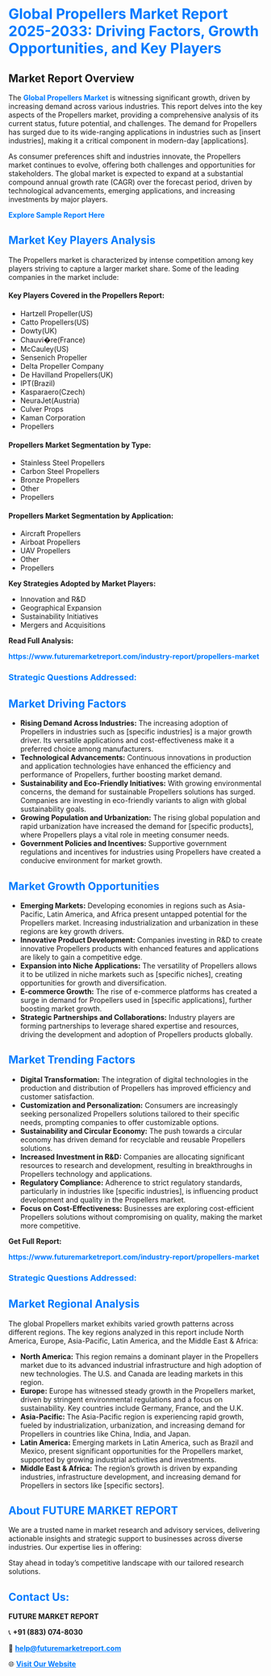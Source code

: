 <h1 style="color: #007BFF;">Global Propellers Market Report 2025-2033: Driving Factors, Growth Opportunities, and Key Players</h1>

<section id="overview">
<h2>Market Report Overview</h2>
<p>The <a href="https://www.futuremarketreport.com/industry-report/propellers-market" style="color: #007BFF; text-decoration: none;"><strong>Global Propellers Market</strong></a> is witnessing significant growth, driven by increasing demand across various industries. This report delves into the key aspects of the Propellers market, providing a comprehensive analysis of its current status, future potential, and challenges. The demand for Propellers has surged due to its wide-ranging applications in industries such as [insert industries], making it a critical component in modern-day [applications].</p>
<p>As consumer preferences shift and industries innovate, the Propellers market continues to evolve, offering both challenges and opportunities for stakeholders. The global market is expected to expand at a substantial compound annual growth rate (CAGR) over the forecast period, driven by technological advancements, emerging applications, and increasing investments by major players.</p>
</section>

<section id="overview">
<p><a href="https://www.futuremarketreport.com/request-sample/reportId=36975" style="color: #007BFF; text-decoration: none;"><strong>Explore Sample Report Here</strong></a></p>
</section>

<section id="key-players">
<h2 style="color: #007BFF;">Market Key Players Analysis</h2>
<p>The Propellers market is characterized by intense competition among key players striving to capture a larger market share. Some of the leading companies in the market include:</p>
<h4>Key Players Covered in the Propellers Report:</h4>
<ul><li>Hartzell Propeller(US)</li><li>Catto Propellers(US)</li><li>Dowty(UK)</li><li>Chauvi�re(France)</li><li>McCauley(US)</li><li>Sensenich Propeller</li><li>Delta Propeller Company</li><li>De Havilland Propellers(UK)</li><li>IPT(Brazil)</li><li>Kasparaero(Czech)</li><li>NeuraJet(Austria)</li><li>Culver Props</li><li>Kaman Corporation</li><li>Propellers</li></ul>
<h4>Propellers Market Segmentation by Type:</h4>
<ul><li>Stainless Steel Propellers</li><li>Carbon Steel Propellers</li><li>Bronze Propellers</li><li>Other</li><li>Propellers</li></ul>

<h4>Propellers Market Segmentation by Application:</h4>
<ul><li>Aircraft Propellers</li><li>Airboat Propellers</li><li>UAV Propellers</li><li>Other</li><li>Propellers</li></ul>
<p><strong>Key Strategies Adopted by Market Players:</strong></p>
<ul>
<li>Innovation and R&D</li>
<li>Geographical Expansion</li>
<li>Sustainability Initiatives</li>
<li>Mergers and Acquisitions</li>
</ul>
</section>

<section>
<p><strong>Read Full Analysis: </strong></p><a href="https://www.futuremarketreport.com/industry-report/propellers-market" style="color: #007BFF; text-decoration: none;"><strong>https://www.futuremarketreport.com/industry-report/propellers-market</strong></a>
<h3 style="color: #007BFF;">Strategic Questions Addressed:</h3>
</section>

<section id="driving-factors">
<h2 style="color: #007BFF;">Market Driving Factors</h2>
<ul>
<li><strong>Rising Demand Across Industries:</strong> The increasing adoption of Propellers in industries such as [specific industries] is a major growth driver. Its versatile applications and cost-effectiveness make it a preferred choice among manufacturers.</li>
<li><strong>Technological Advancements:</strong> Continuous innovations in production and application technologies have enhanced the efficiency and performance of Propellers, further boosting market demand.</li>
<li><strong>Sustainability and Eco-Friendly Initiatives:</strong> With growing environmental concerns, the demand for sustainable Propellers solutions has surged. Companies are investing in eco-friendly variants to align with global sustainability goals.</li>
<li><strong>Growing Population and Urbanization:</strong> The rising global population and rapid urbanization have increased the demand for [specific products], where Propellers plays a vital role in meeting consumer needs.</li>
<li><strong>Government Policies and Incentives:</strong> Supportive government regulations and incentives for industries using Propellers have created a conducive environment for market growth.</li>
</ul>
</section>

<section id="growth-opportunities">
<h2 style="color: #007BFF;">Market Growth Opportunities</h2>
<ul>
<li><strong>Emerging Markets:</strong> Developing economies in regions such as Asia-Pacific, Latin America, and Africa present untapped potential for the Propellers market. Increasing industrialization and urbanization in these regions are key growth drivers.</li>
<li><strong>Innovative Product Development:</strong> Companies investing in R&D to create innovative Propellers products with enhanced features and applications are likely to gain a competitive edge.</li>
<li><strong>Expansion into Niche Applications:</strong> The versatility of Propellers allows it to be utilized in niche markets such as [specific niches], creating opportunities for growth and diversification.</li>
<li><strong>E-commerce Growth:</strong> The rise of e-commerce platforms has created a surge in demand for Propellers used in [specific applications], further boosting market growth.</li>
<li><strong>Strategic Partnerships and Collaborations:</strong> Industry players are forming partnerships to leverage shared expertise and resources, driving the development and adoption of Propellers products globally.</li>
</ul>
</section>

<section id="trending-factors">
<h2 style="color: #007BFF;">Market Trending Factors</h2>
<ul>
<li><strong>Digital Transformation:</strong> The integration of digital technologies in the production and distribution of Propellers has improved efficiency and customer satisfaction.</li>
<li><strong>Customization and Personalization:</strong> Consumers are increasingly seeking personalized Propellers solutions tailored to their specific needs, prompting companies to offer customizable options.</li>
<li><strong>Sustainability and Circular Economy:</strong> The push towards a circular economy has driven demand for recyclable and reusable Propellers solutions.</li>
<li><strong>Increased Investment in R&D:</strong> Companies are allocating significant resources to research and development, resulting in breakthroughs in Propellers technology and applications.</li>
<li><strong>Regulatory Compliance:</strong> Adherence to strict regulatory standards, particularly in industries like [specific industries], is influencing product development and quality in the Propellers market.</li>
<li><strong>Focus on Cost-Effectiveness:</strong> Businesses are exploring cost-efficient Propellers solutions without compromising on quality, making the market more competitive.</li>
</ul>
</section>

<section>
<p><strong>Get Full Report: </strong></p><a href="https://www.futuremarketreport.com/industry-report/propellers-market" style="color: #007BFF; text-decoration: none;"><strong>https://www.futuremarketreport.com/industry-report/propellers-market</strong></a>
<h3 style="color: #007BFF;">Strategic Questions Addressed:</h3>
</section>


<section id="regional-analysis">
<h2 style="color: #007BFF;">Market Regional Analysis</h2>
<p>The global Propellers market exhibits varied growth patterns across different regions. The key regions analyzed in this report include North America, Europe, Asia-Pacific, Latin America, and the Middle East & Africa:</p>
<ul>
<li><strong>North America:</strong> This region remains a dominant player in the Propellers market due to its advanced industrial infrastructure and high adoption of new technologies. The U.S. and Canada are leading markets in this region.</li>
<li><strong>Europe:</strong> Europe has witnessed steady growth in the Propellers market, driven by stringent environmental regulations and a focus on sustainability. Key countries include Germany, France, and the U.K.</li>
<li><strong>Asia-Pacific:</strong> The Asia-Pacific region is experiencing rapid growth, fueled by industrialization, urbanization, and increasing demand for Propellers in countries like China, India, and Japan.</li>
<li><strong>Latin America:</strong> Emerging markets in Latin America, such as Brazil and Mexico, present significant opportunities for the Propellers market, supported by growing industrial activities and investments.</li>
<li><strong>Middle East & Africa:</strong> The region’s growth is driven by expanding industries, infrastructure development, and increasing demand for Propellers in sectors like [specific sectors].</li>
</ul>
</section>

<footer>
<h2 style="color: #007BFF;">About FUTURE MARKET REPORT</h2>
<p>We are a trusted name in market research and advisory services, delivering actionable insights and strategic support to businesses across diverse industries. Our expertise lies in offering:</p>

<p>Stay ahead in today’s competitive landscape with our tailored research solutions.</p>

<h2 style="color: #007BFF;">Contact Us:</h2>
<p><strong>FUTURE MARKET REPORT</strong></p>
<p>📞 <strong>+91 (883) 074-8030</strong></p>
<p>📧 <strong><a href="mailto:help@futuremarketreport.com" style="color: #007BFF;">help@futuremarketreport.com</a></strong></p>
<p>🌐 <strong><a href="https://www.futuremarketreport.com/" style="color: #007BFF;">Visit Our Website</a></strong></p>
</footer>